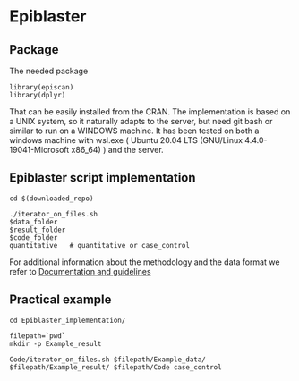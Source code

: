 # Epiblaster

## Package 

The needed package

```
library(episcan)
library(dplyr)
```

That can be easily installed from the CRAN. 
The implementation is based on a UNIX system, so it naturally adapts to the server, but need git bash or similar to run on a WINDOWS machine. It has been tested on both a windows machine with wsl.exe ( Ubuntu 20.04 LTS (GNU/Linux 4.4.0-19041-Microsoft x86_64)  )  and the server. 



## Epiblaster script implementation

```
cd $(downloaded_repo)    

./iterator_on_files.sh 
$data_folder
$result_folder
$code_folder
quantitative   # quantitative or case_control
```

For additional information about the methodology and the data format we refer to [Documentation and guidelines](Documentation_Episcan.docx)

<!-- cd /mnt/c/Users/fmelo/Desktop/Backup_Federico/Work/Epistasis/Episcan_epiblaster/Pipeline_iterative/Code_v2_enhanced       

./iterator_on_files.sh /mnt/c/Users/fmelo/Documents/GitHub/epistasis-simulation/Gametes/Data_li_1_EDM-2/ /mnt/c/Users/fmelo/Desktop/Backup_Federico/Work/Epistasis/Episcan_epiblaster/Pipeline_iterative/Gametes_results/ /mnt/c/Users/fmelo/Desktop/Backup_Federico/Work/Epistasis/Episcan_epiblaster/Pipeline_iterative/Code_v2_enhanced/ quantitative   

Or, in a more generalizable way 


cd  Documents/GitHub/epiblaster/
filepath=`pwd`
# mkdir -p Example_result # can also automatically create the repo!
Code/iterator_on_files.sh $filepath/Example_data/ $filepath/Example_result/ $filepath/Code case-control   
 -->


## Practical example
```
cd Epiblaster_implementation/

filepath=`pwd`
mkdir -p Example_result

Code/iterator_on_files.sh $filepath/Example_data/ $filepath/Example_result/ $filepath/Code case_control   
```

